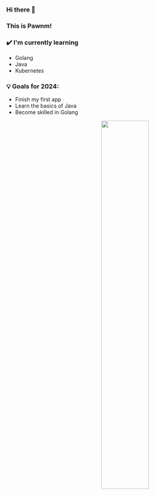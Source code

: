 ### Hi there 👋
### This is Pawnm!

### ✔️ I'm currently learning
- Golang
- Java
- Kubernetes

### 💡 Goals for 2024:
- Finish my first app
- Learn the basics of Java
- Become skilled in Golang
<p>
	<img width="50%" align="right" src="https://github-readme-stats.vercel.app/api?username=PawnM&show_icons=true&hide_border=true" />

</p>
<!-- [![PawnM's GitHub stats](https://github-readme-stats.vercel.app/api?username=PawnM&show_icons=true)](https://github.com/anuraghazra/github-readme-stats) -->
